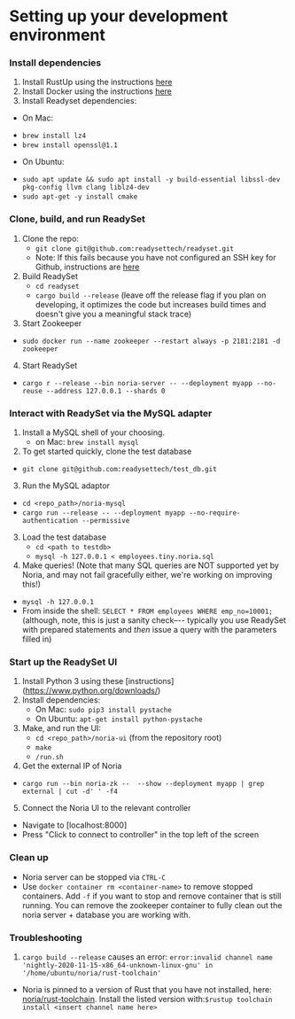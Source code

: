# Setting up your development environment

### Install dependencies
1. Install RustUp using the instructions [here](https://www.rust-lang.org/tools/install)
2. Install Docker using the instructions [here](https://docs.docker.com/get-docker/)
3. Install Readyset dependencies:
  * On Mac:
  - `brew install lz4`
  - `brew install openssl@1.1`
  * On Ubuntu:
  - `sudo apt update && sudo apt install -y build-essential libssl-dev pkg-config llvm clang liblz4-dev`
  - `sudo apt-get -y install cmake`

### Clone, build, and run ReadySet
1. Clone the repo:
   * `git clone git@github.com:readysettech/readyset.git`
   * Note: If this fails because you have not configured an SSH key for Github, instructions are [here](https://docs.github.com/en/github/authenticating-to-github/adding-a-new-ssh-key-to-your-github-account)
2. Build ReadySet
   * `cd readyset`
   * `cargo build --release` (leave off the release flag if you plan on developing, it optimizes the code but increases build times and doesn't give you a meaningful stack trace)
3. Start Zookeeper
  * `sudo docker run --name zookeeper --restart always -p 2181:2181 -d zookeeper`
4. Start ReadySet
  * `cargo r --release --bin noria-server -- --deployment myapp --no-reuse --address 127.0.0.1 --shards 0`

### Interact with ReadySet via the MySQL adapter
1. Install a MySQL shell of your choosing.
   * on Mac: `brew install mysql`
2. To get started quickly, clone the test database
  * `git clone git@github.com:readysettech/test_db.git`
3. Run the MySQL adaptor
  * `cd <repo_path>/noria-mysql`
  * `cargo run --release -- --deployment myapp --no-require-authentication --permissive`
3. Load the test database
   * `cd <path to testdb>`
   * `mysql -h 127.0.0.1 < employees.tiny.noria.sql`
4. Make queries! (Note that many SQL queries are NOT supported yet by Noria, and may not fail gracefully either, we're working on improving this!)
  * `mysql -h 127.0.0.1`
  * From inside the shell: `SELECT * FROM employees WHERE emp_no=10001;` (although, note, this is just a sanity check–-- typically you use ReadySet with prepared statements and *then* issue a query with the parameters filled in)


### Start up the ReadySet UI
1. Install Python 3 using these [instructions] (https://www.python.org/downloads/)
2. Install dependencies:
   * On Mac: `sudo pip3 install pystache`
   * On Ubuntu: `apt-get install python-pystache`
3. Make, and run the UI:
   * `cd <repo_path>/noria-ui` (from the repository root)
   * `make`
   * `/run.sh`
4. Get the external IP of Noria
  * `cargo run --bin noria-zk --  --show --deployment myapp | grep external | cut -d' ' -f4`
5. Connect the Noria UI to the relevant controller
  * Navigate to [localhost:8000]
  * Press "Click to connect to controller" in the top left of the screen


### Clean up 
- Noria server can be stopped via `CTRL-C`
- Use `docker container rm <container-name>` to remove stopped containers. Add `-f` if you want to stop and remove container that is still running. You can remove the zookeeper container to fully clean out the noria server + database you are working with.

### Troubleshooting

1. `cargo build --release` causes an error: `error:invalid channel name 'nightly-2020-11-15-x86_64-unknown-linux-gnu' in '/home/ubuntu/noria/rust-toolchain'`
- Noria is pinned to a version of Rust that you have not installed, here: [noria/rust-toolchain](https://github.com/readysettech/noria/blob/master/rust-toolchain). Install the listed version with:`$rustup toolchain install <insert channel name here>`